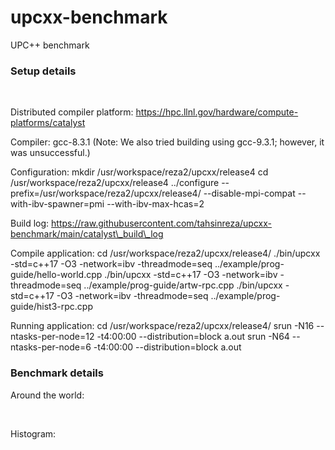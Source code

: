 # upcxx-benchmark
UPC++ benchmark

<h3>Setup details</h3> 
<br>

Distributed compiler platform:
https://hpc.llnl.gov/hardware/compute-platforms/catalyst
<br>

Compiler: 
gcc-8.3.1
(Note: We also tried building using gcc-9.3.1; however, it was unsuccessful.)  

Configuration:
mkdir /usr/workspace/reza2/upcxx/release4
cd /usr/workspace/reza2/upcxx/release4
../configure --prefix=/usr/workspace/reza2/upcxx/release4/ --disable-mpi-compat --with-ibv-spawner=pmi --with-ibv-max-hcas=2
<br>

Build log: 
https://raw.githubusercontent.com/tahsinreza/upcxx-benchmark/main/catalyst\_build\_log
<br>

Compile application:
cd /usr/workspace/reza2/upcxx/release4/
./bin/upcxx -std=c++17 -O3 -network=ibv -threadmode=seq ../example/prog-guide/hello-world.cpp
./bin/upcxx -std=c++17 -O3 -network=ibv -threadmode=seq ../example/prog-guide/artw-rpc.cpp
./bin/upcxx -std=c++17 -O3 -network=ibv -threadmode=seq ../example/prog-guide/hist3-rpc.cpp
<br>

Running application:
cd /usr/workspace/reza2/upcxx/release4/
srun -N16 --ntasks-per-node=12 -t4:00:00 --distribution=block a.out
srun -N64 --ntasks-per-node=6 -t4:00:00 --distribution=block a.out
<br>

<h3>Benchmark details</h3>

Around the world:

<br>

Histogram:

<br>
